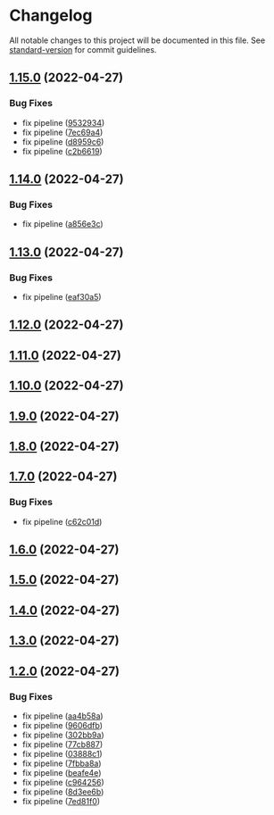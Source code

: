 # Changelog

All notable changes to this project will be documented in this file. See [standard-version](https://github.com/conventional-changelog/standard-version) for commit guidelines.

## [1.15.0](https://github.com/HarrisonHenri/myskills/compare/v1.14.0...v1.15.0) (2022-04-27)


### Bug Fixes

* fix pipeline ([9532934](https://github.com/HarrisonHenri/myskills/commit/95329342e1b96e0f4a0b14fd13dcbea5b37c6f18))
* fix pipeline ([7ec69a4](https://github.com/HarrisonHenri/myskills/commit/7ec69a4dc624aace2147f48cb2518ff189e2e9b5))
* fix pipeline ([d8959c6](https://github.com/HarrisonHenri/myskills/commit/d8959c686e03411841423bdb2e17ea4786ab53d0))
* fix pipeline ([c2b6619](https://github.com/HarrisonHenri/myskills/commit/c2b66198c485b1fa41b233ece0dcf2502c764028))

## [1.14.0](https://github.com/HarrisonHenri/myskills/compare/v1.13.0...v1.14.0) (2022-04-27)


### Bug Fixes

* fix pipeline ([a856e3c](https://github.com/HarrisonHenri/myskills/commit/a856e3c01675888ff858211c1959045d6cbcfbfd))

## [1.13.0](https://github.com/HarrisonHenri/myskills/compare/v1.12.0...v1.13.0) (2022-04-27)


### Bug Fixes

* fix pipeline ([eaf30a5](https://github.com/HarrisonHenri/myskills/commit/eaf30a5e84ee788cf6fa44d3f44302740f11277b))

## [1.12.0](https://github.com/HarrisonHenri/myskills/compare/v1.11.0...v1.12.0) (2022-04-27)

## [1.11.0](https://github.com/HarrisonHenri/myskills/compare/v1.10.0...v1.11.0) (2022-04-27)

## [1.10.0](https://github.com/HarrisonHenri/myskills/compare/v1.9.0...v1.10.0) (2022-04-27)

## [1.9.0](https://github.com/HarrisonHenri/myskills/compare/v1.8.0...v1.9.0) (2022-04-27)

## [1.8.0](https://github.com/HarrisonHenri/myskills/compare/v1.7.0...v1.8.0) (2022-04-27)

## [1.7.0](https://github.com/HarrisonHenri/myskills/compare/v1.6.0...v1.7.0) (2022-04-27)


### Bug Fixes

* fix pipeline ([c62c01d](https://github.com/HarrisonHenri/myskills/commit/c62c01da8b7a06d9f020b8fd28b24546585dc3ea))

## [1.6.0](https://github.com/HarrisonHenri/myskills/compare/v1.5.0...v1.6.0) (2022-04-27)

## [1.5.0](https://github.com/HarrisonHenri/myskills/compare/v1.4.0...v1.5.0) (2022-04-27)

## [1.4.0](https://github.com/HarrisonHenri/myskills/compare/v1.3.0...v1.4.0) (2022-04-27)

## [1.3.0](https://github.com/HarrisonHenri/myskills/compare/v1.2.0...v1.3.0) (2022-04-27)

## [1.2.0](https://github.com/HarrisonHenri/myskills/compare/v1.1.0...v1.2.0) (2022-04-27)


### Bug Fixes

* fix pipeline ([aa4b58a](https://github.com/HarrisonHenri/myskills/commit/aa4b58a4465a6fe0bfcd7ba2cfcd3ff5c11cb438))
* fix pipeline ([9606dfb](https://github.com/HarrisonHenri/myskills/commit/9606dfb73a1e633106f781d895c77de3cf2d392b))
* fix pipeline ([302bb9a](https://github.com/HarrisonHenri/myskills/commit/302bb9a777da82678fb382c09b9eda86290bb5f7))
* fix pipeline ([77cb887](https://github.com/HarrisonHenri/myskills/commit/77cb88736985c1c82637ef559a2eeea7cef4e3e0))
* fix pipeline ([03888c1](https://github.com/HarrisonHenri/myskills/commit/03888c155612b6c93c99915902ce34deb1abb3db))
* fix pipeline ([7fbba8a](https://github.com/HarrisonHenri/myskills/commit/7fbba8a37848af463a6270bc6d8b2a0584d0d6e6))
* fix pipeline ([beafe4e](https://github.com/HarrisonHenri/myskills/commit/beafe4ee7e38269a787e3b810c2d08e6603a7212))
* fix pipeline ([c964256](https://github.com/HarrisonHenri/myskills/commit/c9642561a023ddf61330e2a96d249f213cf962a7))
* fix pipeline ([8d3ee6b](https://github.com/HarrisonHenri/myskills/commit/8d3ee6bef0039e608afa87b6095c749e2e7de047))
* fix pipeline ([7ed81f0](https://github.com/HarrisonHenri/myskills/commit/7ed81f099506a4caefd1d37c6d4f9cd143ebcdfa))
